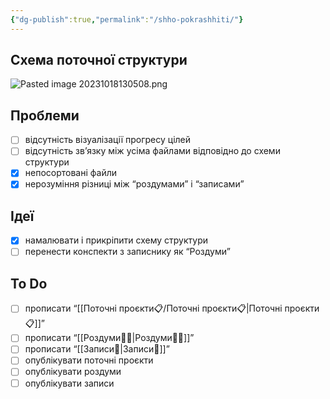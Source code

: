 ```yaml
---
{"dg-publish":true,"permalink":"/shho-pokrashhiti/"}
---
```


## Схема поточної структури
![Pasted image 20231018130508.png](/img/user/assets/Pasted%20image%2020231018130508.png)
## Проблеми
- [ ] відсутність візуалізації прогресу цілей
- [ ] відсутність зв’язку між усіма файлами відповідно до схеми структури
- [x] непосортовані файли
- [x] нерозуміння різниці між “роздумами” і “записами”
## Ідеї
- [x] намалювати і прикріпити схему структури 
- [ ] перенести конспекти з записнику як “Роздуми”
## To Do
- [ ] прописати “[[Поточні проєкти📋/Поточні проєкти📋\|Поточні проєкти📋]]”
- [ ] прописати “[[Роздуми🧘‍♀️\|Роздуми🧘‍♀️]]”
- [ ] прописати “[[Записи📝\|Записи📝]]”
- [ ] опублікувати поточні проєкти
- [ ] опублікувати роздуми
- [ ] опублікувати записи
